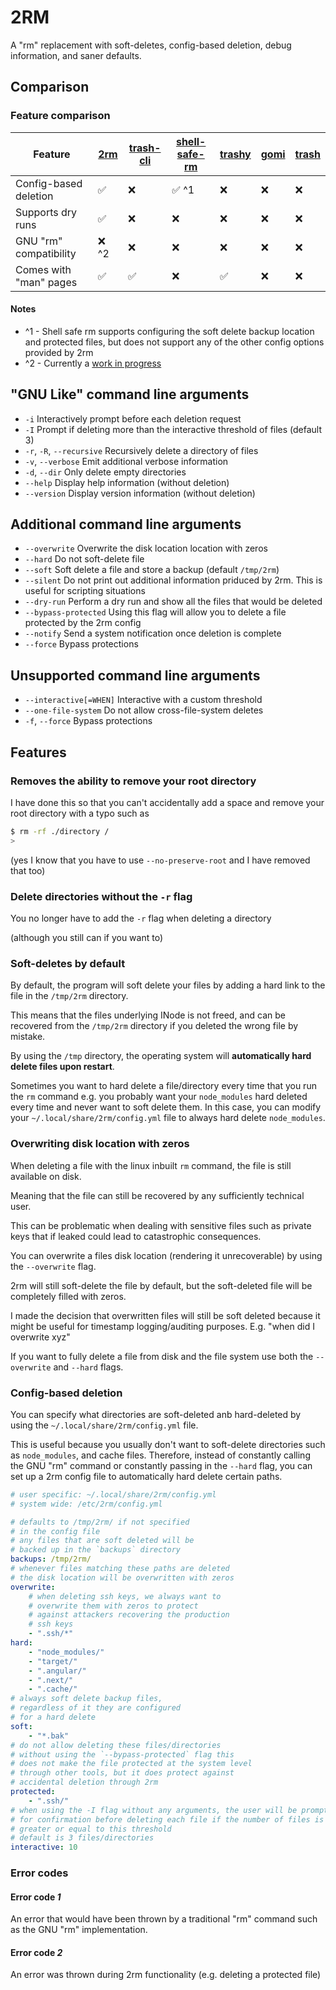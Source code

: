 # 2RM

A "rm" replacement with soft-deletes, config-based deletion, debug information, and saner defaults.

## Comparison

### Feature comparison

| Feature                | [2rm](https://github.com/hudson-newey/2rm) | [trash-cli](https://github.com/andreafrancia/trash-cli) | [shell-safe-rm](https://github.com/kaelzhang/shell-safe-rm) | [trashy](https://github.com/oberblastmeister/trashy) | [gomi](https://github.com/babarot/gomi) | [trash](https://github.com/sindresorhus/trash) |
| ---------------------- | ------------------------------------------ | ------------------------------------------------------- | ----------------------------------------------------------- | ---------------------------------------------------- | --------------------------------------- | ---------------------------------------------- |
| Config-based deletion  | ✅                                          | ❌                                                       | ✅ ^1                                                        | ❌                                                    | ❌                                       | ❌                                              |
| Supports dry runs      | ✅                                          | ❌                                                       | ❌                                                           | ❌                                                    | ❌                                       | ❌                                              |
| GNU "rm" compatibility | ❌ ^2                                       | ❌                                                       | ❌                                                           | ❌                                                    | ❌                                       | ❌                                              |
| Comes with "man" pages | ✅                                          | ✅                                                       | ❌                                                           | ✅                                                    | ❌                                       | ❌                                              |

#### Notes

- ^1 - Shell safe rm supports configuring the soft delete backup location and protected files, but does not support any of the other config options provided by 2rm
- ^2 - Currently a [work in progress](https://github.com/hudson-newey/2rm/issues?q=sort%3Aupdated-desc+is%3Aissue+is%3Aopen+label%3A%22GNU+compatability%22)

## "GNU Like" command line arguments

- `-i` Interactively prompt before each deletion request
- `-I` Prompt if deleting more than the interactive threshold of files (default 3)
- `-r`, `-R`, `--recursive` Recursively delete a directory of files
- `-v`, `--verbose` Emit additional verbose information
- `-d`, `--dir` Only delete empty directories
- `--help` Display help information (without deletion)
- `--version` Display version information (without deletion)

## Additional command line arguments

- `--overwrite` Overwrite the disk location location with zeros
- `--hard` Do not soft-delete file
- `--soft` Soft delete a file and store a backup (default `/tmp/2rm`)
- `--silent` Do not print out additional information priduced by 2rm. This is useful for scripting situations
- `--dry-run` Perform a dry run and show all the files that would be deleted
- `--bypass-protected` Using this flag will allow you to delete a file protected by the 2rm config
- `--notify` Send a system notification once deletion is complete
- `--force` Bypass protections

## Unsupported command line arguments

- `--interactive[=WHEN]` Interactive with a custom threshold
- `--one-file-system` Do not allow cross-file-system deletes
- `-f`, `--force` Bypass protections

## Features

### Removes the ability to remove your root directory

I have done this so that you can't accidentally add a space and remove your root directory with a typo such as

```sh
$ rm -rf ./directory /
>
```

(yes I know that you have to use `--no-preserve-root` and I have removed that too)

### Delete directories without the `-r` flag

You no longer have to add the `-r` flag when deleting a directory

(although you still can if you want to)

### Soft-deletes by default

By default, the program will soft delete your files by adding a hard link to the file in the `/tmp/2rm` directory.

This means that the files underlying INode is not freed, and can be recovered from the `/tmp/2rm` directory if you deleted the wrong file by mistake.

By using the `/tmp` directory, the operating system will **automatically hard delete files upon restart**.

Sometimes you want to hard delete a file/directory every time that you run the `rm` command e.g. you probably want your `node_modules` hard deleted every time and never want to soft delete them.
In this case, you can modify your `~/.local/share/2rm/config.yml` file to always hard delete `node_modules`.

### Overwriting disk location with zeros

When deleting a file with the linux inbuilt `rm` command, the file is still available on disk.

Meaning that the file can still be recovered by any sufficiently technical user.

This can be problematic when dealing with sensitive files such as private keys that if leaked could lead to catastrophic consequences.

You can overwrite a files disk location (rendering it unrecoverable) by using the `--overwrite` flag.

2rm will still soft-delete the file by default, but the soft-deleted file will be completely filled with zeros.

I made the decision that overwritten files will still be soft deleted because it might be useful for timestamp logging/auditing purposes.
E.g. "when did I overwrite xyz"

If you want to fully delete a file from disk and the file system use both the `--overwrite` and `--hard` flags.

### Config-based deletion

You can specify what directories are soft-deleted anb hard-deleted by using the `~/.local/share/2rm/config.yml` file.

This is useful because you usually don't want to soft-delete directories such as `node_modules`, and cache files.
Therefore, instead of constantly calling the GNU "rm" command or constantly passing in the `--hard` flag, you can
set up a 2rm config file to automatically hard delete certain paths.

```yml
# user specific: ~/.local/share/2rm/config.yml
# system wide: /etc/2rm/config.yml

# defaults to /tmp/2rm/ if not specified
# in the config file
# any files that are soft deleted will be
# backed up in the `backups` directory
backups: /tmp/2rm/
# whenever files matching these paths are deleted
# the disk location will be overwritten with zeros
overwrite:
    # when deleting ssh keys, we always want to 
    # overwrite them with zeros to protect
    # against attackers recovering the production
    # ssh keys
    - ".ssh/*"
hard:
    - "node_modules/"
    - "target/"
    - ".angular/"
    - ".next/"
    - ".cache/"
# always soft delete backup files, 
# regardless of it they are configured
# for a hard delete
soft:
    - "*.bak"
# do not allow deleting these files/directories
# without using the `--bypass-protected` flag this
# does not make the file protected at the system level
# through other tools, but it does protect against
# accidental deletion through 2rm
protected:
    - ".ssh/"
# when using the -I flag without any arguments, the user will be prompted
# for confirmation before deleting each file if the number of files is
# greater or equal to this threshold
# default is 3 files/directories
interactive: 10
```

### Error codes

#### Error code _1_

An error that would have been thrown by a traditional "rm" command such as
the GNU "rm" implementation.

#### Error code _2_

An error was thrown during 2rm functionality (e.g. deleting a protected file)
